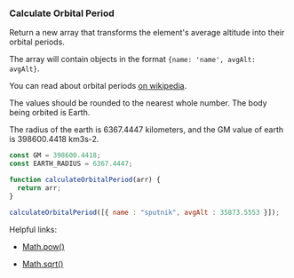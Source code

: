 ### Calculate Orbital Period

Return a new array that transforms the element's average altitude into their orbital periods.

The array will contain objects in the format `{name: 'name', avgAlt: avgAlt}`.

You can read about orbital periods [on wikipedia](http://en.wikipedia.org/wiki/Orbital_period).

The values should be rounded to the nearest whole number. The body being orbited is Earth.

The radius of the earth is 6367.4447 kilometers, and the GM value of earth is 398600.4418 km3s-2.

```javascript
const GM = 398600.4418;
const EARTH_RADIUS = 6367.4447;

function calculateOrbitalPeriod(arr) {
  return arr;
}

calculateOrbitalPeriod([{ name : "sputnik", avgAlt : 35873.5553 }]);
```

Helpful links:

* [Math.pow()](https://developer.mozilla.org/en-US/docs/Web/JavaScript/Reference/Global_Objects/Math/pow)

* [Math.sqrt()](https://developer.mozilla.org/en-US/docs/Web/JavaScript/Reference/Global_Objects/Math/sqrt)
